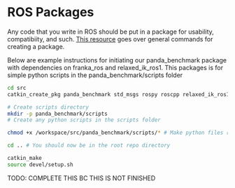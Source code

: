 # ROS Packages
Any code that you write in ROS should be put in a package for usability, compatibiity, and such. 
[This resource](https://wiki.ros.org/ROS/Tutorials/CreatingPackage) goes over general commands for creating a package.

Below are example instructions for initiating our panda_benchmark package with dependencies on franka_ros and relaxed_ik_ros1. This packages is for simple python scripts in the panda_benchmark/scripts folder

```bash
cd src
catkin_create_pkg panda_benchmark std_msgs rospy roscpp relaxed_ik_ros1 franka_control franka_description franka_example_controllers franka_gripper franka_hw franka_msgs franka_visualization

# Create scripts directory
mkdir -p panda_benchmark/scripts  
# Create any python scripts in the scripts folder

chmod +x /workspace/src/panda_benchmark/scripts/* # Make python files recognizable

cd .. # You should now be in the root repo directory

catkin_make
source devel/setup.sh
```

TODO: COMPLETE THIS BC THIS IS NOT FINISHED